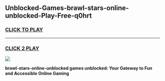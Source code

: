 
## Unblocked-Games-brawl-stars-online-unblocked-Play-Free-q0hrt
<h3>
<a href="https://premium76.site?title=brawl-stars-online-unblocked&ref=18A1">CLICK TO PLAY</a></h3>
<hr>

<h3>
<a href="https://premium76.site?title=brawl-stars-online-unblocked&ref=18A1">CLICK 2 PLAY</a>
  
</h3>

<a href="https://premium76.site?title=brawl-stars-online-unblocked&ref=18A1"><img src="https://clearcache.store/games.png"></a>


**brawl-stars-online-unblocked games unblocked: Your Gateway to Fun and Accessible Online Gaming**
